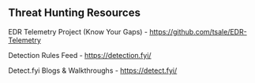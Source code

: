 ## Threat Hunting Resources

EDR Telemetry Project (Know Your Gaps) - https://github.com/tsale/EDR-Telemetry

Detection Rules Feed - https://detection.fyi/

Detect.fyi Blogs & Walkthroughs - https://detect.fyi/

